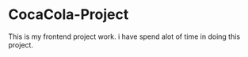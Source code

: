 # CocaCola-Project

This is my frontend project work. i have spend alot of time in doing this project.
